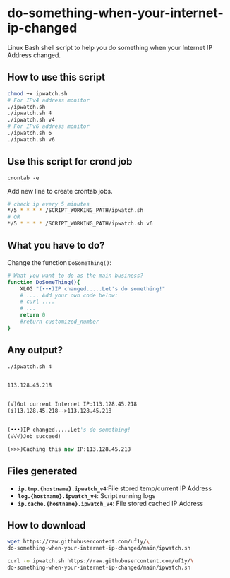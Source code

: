 # do-something-when-your-internet-ip-changed
 Linux Bash shell script to help you do something when your Internet IP Address changed.


## How to use this script

```bash
chmod +x ipwatch.sh
# For IPv4 address monitor
./ipwatch.sh
./ipwatch.sh 4
./ipwatch.sh v4
# For IPv6 address monitor
./ipwatch.sh 6
./ipwatch.sh v6
```

## Use this script for crond job
```shell
crontab -e
```
Add new line to create crontab jobs.

```bash
# check ip every 5 minutes
*/5 * * * * /SCRIPT_WORKING_PATH/ipwatch.sh
# OR
*/5 * * * * /SCRIPT_WORKING_PATH/ipwatch.sh v6
```

## What you have to do?

Change the function `DoSomeThing()`:

```bash
# What you want to do as the main business?
function DoSomeThing(){
    XLOG "(•••)IP changed.....Let's do something!"
    # .... Add your own code below:
    # curl ....
    # ...
    return 0
    #return customized_number
}
```
## Any output?

```vb
./ipwatch.sh 4


113.128.45.218


(√)Got current Internet IP:113.128.45.218
(i)13.128.45.218-->113.128.45.218


(•••)IP changed.....Let's do something!
(√√√)Job succeed!

(>>>)Caching this new IP:113.128.45.218
```

## Files generated

- **`ip.tmp.{hostname}.ipwatch_v4`**:File stored temp/current IP Address
- **`log.{hostname}.ipwatch_v4`**: Script running logs
- **`ip.cache.{hostname}.ipwatch_v4`**: File stored cached IP Address

## How to download

```bash
wget https://raw.githubusercontent.com/uf1y/\
do-something-when-your-internet-ip-changed/main/ipwatch.sh

curl -o ipwatch.sh https://raw.githubusercontent.com/uf1y/\
do-something-when-your-internet-ip-changed/main/ipwatch.sh
```